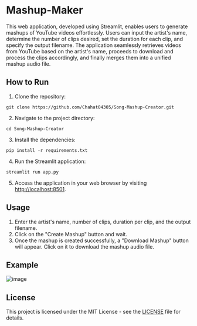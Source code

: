 # Mashup-Maker

This web application, developed using Streamlit, enables users to generate mashups of YouTube videos effortlessly. Users can input the artist's name, determine the number of clips desired, set the duration for each clip, and specify the output filename. The application seamlessly retrieves videos from YouTube based on the artist's name, proceeds to download and process the clips accordingly, and finally merges them into a unified mashup audio file.


## How to Run

1. Clone the repository:

```
git clone https://github.com/Chahat04305/Song-Mashup-Creator.git
```

2. Navigate to the project directory:

```
cd Song-Mashup-Creator
```

3. Install the dependencies:

```
pip install -r requirements.txt
```

4. Run the Streamlit application:

```
streamlit run app.py
```

5. Access the application in your web browser by visiting [http://localhost:8501](http://localhost:8501).

## Usage

1. Enter the artist's name, number of clips, duration per clip, and the output filename.
2. Click on the "Create Mashup" button and wait.
3. Once the mashup is created successfully, a "Download Mashup" button will appear. Click on it to download the mashup audio file.

## Example

![image](https://github.com/chahat0430/Song-Mashup-Creator/assets/58484869/067af8e7-59c7-45bf-8c5e-907bfd464dd3)

## License

This project is licensed under the MIT License - see the [LICENSE](LICENSE) file for details.
